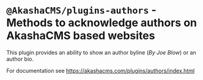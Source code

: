 # `@AkashaCMS/plugins-authors` - Methods to acknowledge authors on AkashaCMS based websites

This plugin provides an ability to show an author byline (_By Joe Blow_) or an author bio.

For documentation see https://akashacms.com/plugins/authors/index.html